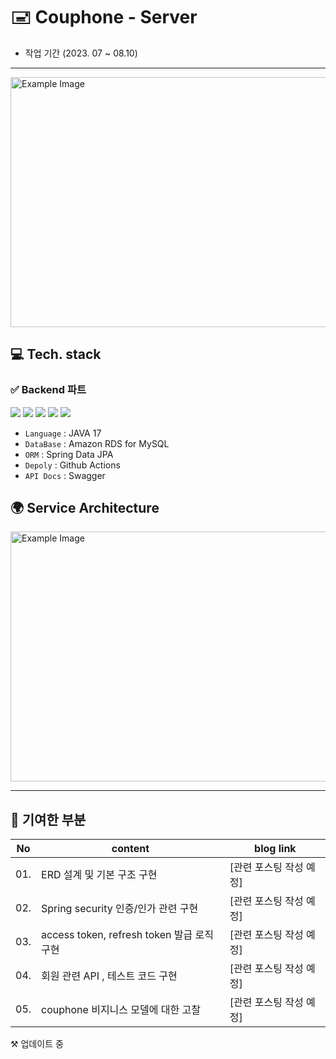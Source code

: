 # 🖃 Couphone - Server 

- 작업 기간 (2023. 07 ~ 08.10)
---
<img src="https://github.com/KUIT-Couphone/.github/assets/96612168/cf8afda4-1784-4048-964e-36e8edb8d0fe" alt="Example Image" width="650" height="400">

## 💻 Tech. stack
### ✅ Backend 파트
 <img src="https://img.shields.io/badge/Spring Boot-6DB33F?style=for-the-badge&logo=Spring Boot&logoColor=white"> <img src="https://img.shields.io/badge/Amazon AWS-232F3E?style=for-the-badge&logo=Amazon AWS&logoColor=white"> <img src="https://img.shields.io/badge/Amazon S3-569A31?style=for-the-badge&logo=Amazon S3&logoColor=white"> <img src="https://img.shields.io/badge/Amazon RDS-527FFF?style=for-the-badge&logo=Amazon RDS&logoColor=white"> <img src="https://img.shields.io/badge/MySQL-4479A1?style=for-the-badge&logo=MySQL&logoColor=white">

- `Language` : JAVA 17
- `DataBase` : Amazon RDS for MySQL
- `ORM` : Spring Data JPA
- `Depoly` : Github Actions
- `API Docs` : Swagger

## 🌍 Service Architecture
<img src="https://github.com/KUIT-Couphone/.github/assets/96612168/81e0e757-8507-4b49-930e-bc66f2ba784c" alt="Example Image" width="850" height="400">

---
## 🧱 기여한 부분

|No| content | blog link |
|------|---|---|
|01.| ERD 설계 및 기본 구조 구현 | [관련 포스팅 작성 예정]|
|02.| Spring security 인증/인가 관련 구현 | [관련 포스팅 작성 예정] |
|03.| access token, refresh token 발급 로직 구현|[관련 포스팅 작성 예정]|
|04.| 회원 관련 API , 테스트 코드 구현 |[관련 포스팅 작성 예정]|
|05.| couphone 비지니스 모델에 대한 고찰  | [관련 포스팅 작성 예정] |

⚒️ 업데이트 중

 
